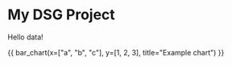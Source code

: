 # My DSG Project

Hello data!

{{ bar_chart(x=["a", "b", "c"], y=[1, 2, 3], title="Example chart") }}
